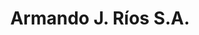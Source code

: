 ---
title: "Armando J. Ríos S.A."
url: /ciudad-autonoma-de-buenos-aires/armando-j-rios-s-a/
shop: Autohaus
---
